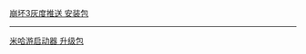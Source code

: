 [崩坏3灰度推送 安装包](https://bundle.bh3.com/ptpublic/rel/20240510154245_9abkrX0asAXjH1oP/Bh3_release_1.0.5.88_update_pc.exe)

---

[米哈游启动器 升级包](https://hyp-webstatic.mihoyo.com/hyp-client/jGHBHlcOq1_1.0.5.88_1_1_master_pkg_bh3_cn_jGHBHlcOq1_7mihoyo_202405211825_DLqjUbKl.zip)
